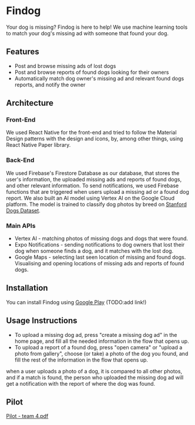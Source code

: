 # Findog

Your dog is missing? Findog is here to help! We use machine learning tools to match your dog's missing ad with someone that found your dog.
 
## Features

* Post and browse missing ads of lost dogs
* Post and browse reports of found dogs looking for their owners 
* Automatically match dog owner's missing ad and relevant found dogs reports, and notify the owner

## Architecture

### Front-End

We used React Native for the front-end and tried to follow the Material Design patterns with the design and icons, by, among other things, using React Native Paper library. 

### Back-End

We used Firebase's Firestore Database as our database, that stores the user's information, the uploaded missing ads and reports of found dogs, and other relevant information.
To send notifications, we used Firebase functions that are triggered when users upload a missing ad or a found dog report.
We also built an AI model using Vertex AI on the Google Cloud platform. The model is trained to classify dog photos by breed on [Stanford Dogs Dataset](http://vision.stanford.edu/aditya86/ImageNetDogs/).

### Main APIs

* Vertex AI - matching photos of missing dogs and dogs that were found.
* Expo Notifications - sending notifications to dog owners that lost their dog when someone finds a dog, and it matches with the lost dog.
* Google Maps - selecting last seen location of missing and found dogs. Visualising and opening locations of missing ads and reports of found dogs.  

## Installation

You can install Findog using [Google Play](https://play.google.com/store/apps/details?id=com.findog.findog) (TODO:add link!)

## Usage Instructions

* To upload a missing dog ad, press "create a missing dog ad" in the home page, and fill all the needed information in the flow that opens up.
* To upload a report of a found dog, press "open camera" or "upload a photo from gallery", choose (or take) a photo of the dog you found, and fill the rest of the information in the flow that opens up.

when a user uploads a photo of a dog, it is compared to all other photos, and if a match is found, the person who uploaded the missing dog ad will get a notification with the report of where the dog was found.

## Pilot

[Pilot - team 4.pdf](https://github.com/idan10000/google-workshop/files/9365259/Pilot.-.team.4.pdf)

